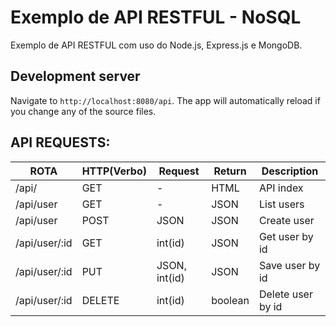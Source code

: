 # Exemplo de API RESTFUL - NoSQL

Exemplo de API RESTFUL com uso do Node.js, Express.js e MongoDB.

## Development server

Navigate to `http://localhost:8080/api`. The app will automatically reload if you change any of the source files.

## API REQUESTS: 

ROTA                    |     HTTP(Verbo)   |    Request    |    Return   |    Description
------------------------| ----------------- | ------------- | ----------- | ----------------- |
/api/                   |       GET         |      -        |     HTML    | API index         |
/api/user               |       GET         |      -        |     JSON    | List users        |
/api/user               |       POST        |     JSON      |     JSON    | Create user       |
/api/user/:id           |       GET         |    int(id)    |     JSON    | Get user by id    |
/api/user/:id           |       PUT         | JSON, int(id) |     JSON    | Save user by id   |
/api/user/:id           |       DELETE      |   int(id)     |    boolean  | Delete user by id |
